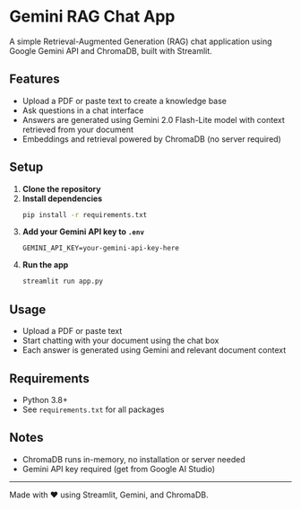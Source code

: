 # Gemini RAG Chat App

A simple Retrieval-Augmented Generation (RAG) chat application using Google Gemini API and ChromaDB, built with Streamlit.

## Features
- Upload a PDF or paste text to create a knowledge base
- Ask questions in a chat interface
- Answers are generated using Gemini 2.0 Flash-Lite model with context retrieved from your document
- Embeddings and retrieval powered by ChromaDB (no server required)

## Setup
1. **Clone the repository**
2. **Install dependencies**
   ```sh
   pip install -r requirements.txt
   ```
3. **Add your Gemini API key to `.env`**
   ```
   GEMINI_API_KEY=your-gemini-api-key-here
   ```
4. **Run the app**
   ```sh
   streamlit run app.py
   ```

## Usage
- Upload a PDF or paste text
- Start chatting with your document using the chat box
- Each answer is generated using Gemini and relevant document context

## Requirements
- Python 3.8+
- See `requirements.txt` for all packages

## Notes
- ChromaDB runs in-memory, no installation or server needed
- Gemini API key required (get from Google AI Studio)

---
Made with ❤️ using Streamlit, Gemini, and ChromaDB.

